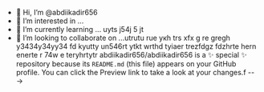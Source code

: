 - 👋 Hi, I’m @abdiikadir656
- 👀 I’m interested in ...
- 🌱 I’m currently learning ... uyts j54j 5 jt
- 💞️ I’m looking to collaborate on ...utrutu ruе укh trs xfx g re gregh y3434y34yy34  fd kyutty
un546rt ytkt  wrthd tyiaer trezfdgz fdzhrte hern enerte r 74w e teryhrtytr
abdiikadir656/abdiikadir656 is a ✨ special ✨ repository because its `README.md` (this file) appears on your GitHub profile.
You can click the Preview link to take a look at your changes.f
--->
